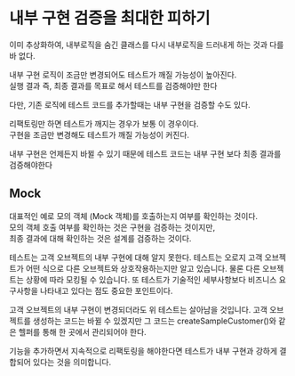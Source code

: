 # 내부 구현 검증을 최대한 피하기

이미 추상화하여, 내부로직을 숨긴 클래스를 다시 내부로직을 드러내게 하는 것과 다를 바 없다.  


내부 구현 로직이 조금만 변경되어도 테스트가 깨질 가능성이 높아진다.  
실행 결과 즉, 최종 결과를 목표로 해서 테스트를 검증해야만 한다

다만, 기존 로직에 테스트 코드를 추가할때는 내부 구현을 검증할 수도 있다.  

리팩토링만 하면 테스트가 깨지는 경우가 보통 이 경우이다.  
구현을 조금만 변경해도 테스트가 깨질 가능성이 커진다.  

내부 구현은 언제든지 바뀔 수 있기 때문에 테스트 코드는 내부 구현 보다 최종 결과를 검증해야한다  

## Mock 
대표적인 예로 모의 객체 (Mock 객체)를 호출하는지 여부를 확인하는 것이다.  
모의 객체 호출 여부를 확인하는 것은 구현을 검증하는 것이지만,  
최종 결과에 대해 확인하는 것은 설계를 검증하는 것이다.

테스트는 고객 오브젝트의 내부 구현에 대해 알지 못한다. 
테스트는 오로지 고객 오브젝트가 어떤 식으로 다른 오브젝트와 상호작용하는지만 알고 있습니다. 물론 다른 오브젝트는 상황에 따라 모킹될 수 있습니다. 또 테스트가 기술적인 세부사항보다 비즈니스 요구사항을 나타내고 있다는 점도 중요한 포인트이다.

고객 오브젝트의 내부 구현이 변경되더라도 위 테스트는 살아남을 것입니다. 고객 오브젝트를 생성하는 코드는 바뀔 수 있겠지만 그 코드는 createSampleCustomer()와 같은 헬퍼를 통해 한 곳에서 관리되어야 한다.

기능을 추가하면서 지속적으로 리팩토링을 해야한다면 테스트가 내부 구현과 강하게 결합되어 있다는 것을 의미합니다.
